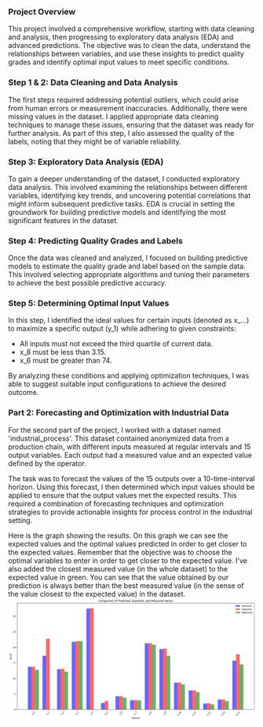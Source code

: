 
### Project Overview

This project involved a comprehensive workflow, starting with data cleaning and analysis, then progressing to exploratory data analysis (EDA) and advanced predictions. The objective was to clean the data, understand the relationships between variables, and use these insights to predict quality grades and identify optimal input values to meet specific conditions.

### Step 1 & 2: Data Cleaning and Data Analysis
The first steps required addressing potential outliers, which could arise from human errors or measurement inaccuracies. Additionally, there were missing values in the dataset. I applied appropriate data cleaning techniques to manage these issues, ensuring that the dataset was ready for further analysis. As part of this step, I also assessed the quality of the labels, noting that they might be of variable reliability.

### Step 3: Exploratory Data Analysis (EDA)
To gain a deeper understanding of the dataset, I conducted exploratory data analysis. This involved examining the relationships between different variables, identifying key trends, and uncovering potential correlations that might inform subsequent predictive tasks. EDA is crucial in setting the groundwork for building predictive models and identifying the most significant features in the dataset.

### Step 4: Predicting Quality Grades and Labels
Once the data was cleaned and analyzed, I focused on building predictive models to estimate the quality grade and label based on the sample data. This involved selecting appropriate algorithms and tuning their parameters to achieve the best possible predictive accuracy.

### Step 5: Determining Optimal Input Values
In this step, I identified the ideal values for certain inputs (denoted as x_…) to maximize a specific output (y_1) while adhering to given constraints:
- All inputs must not exceed the third quartile of current data.
- x_8 must be less than 3.15.
- x_6 must be greater than 74.

By analyzing these conditions and applying optimization techniques, I was able to suggest suitable input configurations to achieve the desired outcome.

### Part 2: Forecasting and Optimization with Industrial Data
For the second part of the project, I worked with a dataset named 'industrial_process'. This dataset contained anonymized data from a production chain, with different inputs measured at regular intervals and 15 output variables. Each output had a measured value and an expected value defined by the operator.

The task was to forecast the values of the 15 outputs over a 10-time-interval horizon. Using this forecast, I then determined which input values should be applied to ensure that the output values met the expected results. This required a combination of forecasting techniques and optimization strategies to provide actionable insights for process control in the industrial setting.

Here is the graph showing the results. On this graph we can see the expected values and the optimal values predicted in order to get closer to the expected values.
Remember that the objective was to choose the optimal variables to enter in order to get closer to the expected value.
I've also added the closest measured value (in the whole dataset) to the expected value in green. You can see that the value obtained by our prediction is always better than the best measured value (in the sense of the value closest to the expected value) in the dataset.
![Final graph](./graph_ML.png)
